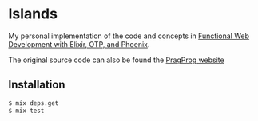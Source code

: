# Islands

My personal implementation of the code and concepts in [Functional Web Development with Elixir, OTP, and Phoenix](https://pragprog.com/book/lhelph/functional-web-development-with-elixir-otp-and-phoenix).

The original source code can also be found the [PragProg website](https://pragprog.com/titles/lhelph/source_code)

## Installation

```bash
$ mix deps.get
$ mix test
```
